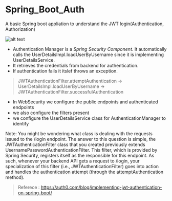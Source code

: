 # Spring_Boot_Auth
A basic Spring boot appliation to understand the JWT login(Authentication, Authorization)

![alt text](https://www.javainuse.com/62-11-min.JPG)

* Authentication Manager is a *Spring Security Component*. It automatically calls the UserDetailsImpl.loadUserByUsername since it is implementing UserDetailsService. 
* It retrieves the credentials from backend for authentication.
* If authentication fails it itslef throws an exception. 

> JWTAuthenticationFilter.attemptAuthentication ->  UserDetailsImpl.loadUserByUsername ->  JWTAuthenticationFilter.successfulAuthentication

* In WebSecurity we configure the public endpoints and authenticated endpoints
* we also configure the filters present
* we configure the UserDetailsService class for AuthenticationManager to identify

Note: You might be wondering what class is dealing with the requests issued to the /login endpoint. The answer to this question is simple, the JWTAuthenticationFilter class that you created previously extends UsernamePasswordAuthenticationFilter. This filter, which is provided by Spring Security, registers itself as the responsible for this endpoint. As such, whenever your backend API gets a request to /login, your specialization of this filter (i.e., JWTAuthenticationFilter) goes into action and handles the authentication attempt (through the attemptAuthentication method).

> Referece : https://auth0.com/blog/implementing-jwt-authentication-on-spring-boot/
